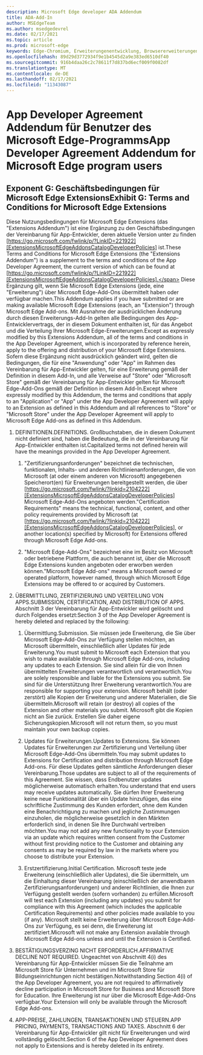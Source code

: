 ```yaml
---
description: Microsoft Edge developer ADA Addendum
title: ADA-Add-In
author: MSEdgeTeam
ms.author: msedgedevrel
ms.date: 02/17/2021
ms.topic: article
ms.prod: microsoft-edge
keywords: Edge-Chromium, Erweiterungenentwicklung, Browsererweiterungen, Addons, Partner Center, Entwickler
ms.openlocfilehash: 89d29d3772934f9e1b4545d2a9e383ed6510df40
ms.sourcegitcommit: 916b4daa26c2c78611f7d837bd6ecf009f0082df
ms.translationtype: MT
ms.contentlocale: de-DE
ms.lasthandoff: 02/17/2021
ms.locfileid: "11343087"
---
```

# <span data-ttu-id="957bd-104">App Developer Agreement Addendum für Benutzer des Microsoft Edge-Programms</span><span class="sxs-lookup"><span data-stu-id="957bd-104">App Developer Agreement Addendum for Microsoft Edge program users</span></span>  

## <span data-ttu-id="957bd-105">Exponent G: Geschäftsbedingungen für Microsoft Edge Extensions</span><span class="sxs-lookup"><span data-stu-id="957bd-105">Exhibit G: Terms and Conditions for Microsoft Edge Extensions</span></span>  

<span data-ttu-id="957bd-106">Diese Nutzungsbedingungen für Microsoft Edge Extensions \(das "Extensions Addendum"\) ist eine Ergänzung zu den Geschäftsbedingungen der Vereinbarung für App-Entwickler, deren aktuelle Version unter zu finden [https://go.microsoft.com/fwlink/p/?LinkID=221922][ExtensionsMicrosoftEdgeAddonsCatalogDeveloperPolicies] ist.</span><span class="sxs-lookup"><span data-stu-id="957bd-106">These Terms and Conditions for Microsoft Edge Extensions \(the "Extensions Addendum"\) is a supplement to the terms and conditions of the App Developer Agreement, the current version of which can be found at [https://go.microsoft.com/fwlink/p/?LinkID=221922][ExtensionsMicrosoftEdgeAddonsCatalogDeveloperPolicies].</span></span>  <span data-ttu-id="957bd-107">Diese Ergänzung gilt, wenn Sie Microsoft Edge Extensions \(jede, eine "Erweiterung"\) über Microsoft Edge-Add-Ons übermittelt haben oder verfügbar machen.</span><span class="sxs-lookup"><span data-stu-id="957bd-107">This Addendum applies if you have submitted or are making available Microsoft Edge Extensions \(each, an "Extension"\) through Microsoft Edge Add-ons.</span></span>  <span data-ttu-id="957bd-108">Mit Ausnahme der ausdrücklichen Änderung durch diesen Erweiterungs-Add-In gelten alle Bedingungen des App-Entwicklervertrags, der in diesem Dokument enthalten ist, für das Angebot und die Verteilung Ihrer Microsoft Edge-Erweiterungen.</span><span class="sxs-lookup"><span data-stu-id="957bd-108">Except as expressly modified by this Extensions Addendum, all of the terms and conditions in the App Developer Agreement, which is incorporated by reference herein, apply to the offering and distribution of your Microsoft Edge Extensions.</span></span>  <span data-ttu-id="957bd-109">Sofern diese Ergänzung nicht ausdrücklich geändert wird, gelten die Bedingungen, die für eine "Anwendung" oder "App" im Rahmen des Vereinbarung für App-Entwickler gelten, für eine Erweiterung gemäß der Definition in diesem Add-In, und alle Verweise auf "Store" oder "Microsoft Store" gemäß der Vereinbarung für App-Entwickler gelten für Microsoft Edge-Add-Ons gemäß der Definition in diesem Add-In.</span><span class="sxs-lookup"><span data-stu-id="957bd-109">Except where expressly modified by this Addendum, the terms and conditions that apply to an "Application" or "App" under the App Developer Agreement will apply to an Extension as defined in this Addendum and all references to "Store" or "Microsoft Store" under the App Developer Agreement will apply to Microsoft Edge Add-ons as defined in this Addendum.</span></span>  

1.  <span data-ttu-id="957bd-110">DEFINITIONEN.</span><span class="sxs-lookup"><span data-stu-id="957bd-110">DEFINITIONS.</span></span>  <span data-ttu-id="957bd-111">Großbuchstaben, die in diesem Dokument nicht definiert sind, haben die Bedeutung, die in der Vereinbarung für App-Entwickler enthalten ist.</span><span class="sxs-lookup"><span data-stu-id="957bd-111">Capitalized terms not defined herein will have the meanings provided in the App Developer Agreement.</span></span>  

    1.  <span data-ttu-id="957bd-112">"Zertifizierungsanforderungen" bezeichnet die technischen, funktionalen, Inhalts- und anderen Richtlinienanforderungen, die von Microsoft \(at oder einem anderen von Microsoft\) angegebenen Speicherort\(en\) für Erweiterungen bereitgestellt werden, die über [https://go.microsoft.com/fwlink/?linkid=2104222][ExtensionsMicrosoftEdgeAddonsCatalogDeveloperPolicies] Microsoft Edge-Add-Ons angeboten werden.</span><span class="sxs-lookup"><span data-stu-id="957bd-112">"Certification Requirements" means the technical, functional, content, and other policy requirements provided by Microsoft \(at [https://go.microsoft.com/fwlink/?linkid=2104222][ExtensionsMicrosoftEdgeAddonsCatalogDeveloperPolicies], or another location\(s\) specified by Microsoft\) for Extensions offered through Microsoft Edge Add-ons.</span></span>  

    1.  <span data-ttu-id="957bd-113">"Microsoft Edge-Add-Ons" bezeichnet eine im Besitz von Microsoft oder betriebene Plattform, die auch benannt ist, über die Microsoft Edge Extensions kunden angeboten oder erworben werden können.</span><span class="sxs-lookup"><span data-stu-id="957bd-113">"Microsoft Edge Add-ons" means a Microsoft owned or operated platform, however named, through which Microsoft Edge Extensions may be offered to or acquired by Customers.</span></span>

1.  <span data-ttu-id="957bd-114">ÜBERMITTLUNG, ZERTIFIZIERUNG UND VERTEILUNG VON APPS.</span><span class="sxs-lookup"><span data-stu-id="957bd-114">SUBMISSION, CERTIFICATION, AND DISTRIBUTION OF APPS.</span></span>  <span data-ttu-id="957bd-115">Abschnitt 3 der Vereinbarung für App-Entwickler wird gelöscht und durch Folgendes ersetzt:</span><span class="sxs-lookup"><span data-stu-id="957bd-115">Section 3 of the App Developer Agreement is hereby deleted and replaced by the following:</span></span>  

    1.  <span data-ttu-id="957bd-116">Übermittlung.</span><span class="sxs-lookup"><span data-stu-id="957bd-116">Submission.</span></span>  <span data-ttu-id="957bd-117">Sie müssen jede Erweiterung, die Sie über Microsoft Edge-Add-Ons zur Verfügung stellen möchten, an Microsoft übermitteln, einschließlich aller Updates für jede Erweiterung.</span><span class="sxs-lookup"><span data-stu-id="957bd-117">You must submit to Microsoft each Extension that you wish to make available through Microsoft Edge Add-ons, including any updates to each Extension.</span></span>  <span data-ttu-id="957bd-118">Sie sind allein für die von Ihnen übermittelten Erweiterungen verantwortlich und verantwortlich.</span><span class="sxs-lookup"><span data-stu-id="957bd-118">You are solely responsible and liable for the Extensions you submit.</span></span>  <span data-ttu-id="957bd-119">Sie sind für die Unterstützung Ihrer Erweiterung verantwortlich.</span><span class="sxs-lookup"><span data-stu-id="957bd-119">You are responsible for supporting your extension.</span></span>  <span data-ttu-id="957bd-120">Microsoft behält \(oder zerstört\) alle Kopien der Erweiterung und anderer Materialien, die Sie übermitteln.</span><span class="sxs-lookup"><span data-stu-id="957bd-120">Microsoft will retain \(or destroy\) all copies of the Extension and other materials you submit.</span></span>  <span data-ttu-id="957bd-121">Microsoft gibt die Kopien nicht an Sie zurück. Erstellen Sie daher eigene Sicherungskopien.</span><span class="sxs-lookup"><span data-stu-id="957bd-121">Microsoft will not return them, so you must maintain your own backup copies.</span></span>  

    1.  <span data-ttu-id="957bd-122">Updates für Erweiterungen.</span><span class="sxs-lookup"><span data-stu-id="957bd-122">Updates to Extensions.</span></span>  <span data-ttu-id="957bd-123">Sie können Updates für Erweiterungen zur Zertifizierung und Verteilung über Microsoft Edge-Add-Ons übermitteln.</span><span class="sxs-lookup"><span data-stu-id="957bd-123">You may submit updates to Extensions for Certification and distribution through Microsoft Edge Add-ons.</span></span>  <span data-ttu-id="957bd-124">Für diese Updates gelten sämtliche Anforderungen dieser Vereinbarung.</span><span class="sxs-lookup"><span data-stu-id="957bd-124">Those updates are subject to all of the requirements of this Agreement.</span></span>  <span data-ttu-id="957bd-125">Sie wissen, dass Endbenutzer updates möglicherweise automatisch erhalten.</span><span class="sxs-lookup"><span data-stu-id="957bd-125">You understand that end users may receive updates automatically.</span></span>  <span data-ttu-id="957bd-126">Sie dürfen Ihrer Erweiterung keine neue Funktionalität über ein Update hinzufügen, das eine schriftliche Zustimmung des Kunden erfordert, ohne dem Kunden eine Benachrichtigung zu machen und jegliche Zustimmungen einzuholen, die möglicherweise gesetzlich in den Märkten erforderlich sind, in denen Sie Ihre Durchwahl vertreiben möchten.</span><span class="sxs-lookup"><span data-stu-id="957bd-126">You may not add any new functionality to your Extension via an update which requires written consent from the Customer without first providing notice to the Customer and obtaining any consents as may be required by law in the markets where you choose to distribute your Extension.</span></span>  

    1.  <span data-ttu-id="957bd-127">Erstzertifizierung.</span><span class="sxs-lookup"><span data-stu-id="957bd-127">Initial Certification.</span></span>  <span data-ttu-id="957bd-128">Microsoft teste jede Erweiterung \(einschließlich aller Updates\), die Sie übermitteln, um die Einhaltung dieser Vereinbarung \(einschließlich der anwendbaren Zertifizierungsanforderungen\) und anderer Richtlinien, die Ihnen zur Verfügung gestellt werden \(sofern vorhanden\) zu erfüllen.</span><span class="sxs-lookup"><span data-stu-id="957bd-128">Microsoft will test each Extension \(including any updates\) you submit for compliance with this Agreement \(which includes the applicable Certification Requirements\) and other policies made available to you \(if any\).</span></span>  <span data-ttu-id="957bd-129">Microsoft stellt keine Erweiterung über Microsoft Edge-Add-Ons zur Verfügung, es sei denn, die Erweiterung ist zertifiziert.</span><span class="sxs-lookup"><span data-stu-id="957bd-129">Microsoft will not make any Extension available through Microsoft Edge Add-ons unless and until the Extension is Certified.</span></span>  

1.  <span data-ttu-id="957bd-130">BESTÄTIGUNGSVERZING NICHT ERFORDERLICH.</span><span class="sxs-lookup"><span data-stu-id="957bd-130">AFFIRMATIVE DECLINE NOT REQUIRED.</span></span>  <span data-ttu-id="957bd-131">Ungeachtet von Abschnitt 4\(i\) des Vereinbarung für App-Entwickler müssen Sie die Teilnahme am Microsoft Store für Unternehmen und im Microsoft Store für Bildungseinrichtungen nicht bestätigen.</span><span class="sxs-lookup"><span data-stu-id="957bd-131">Notwithstanding Section 4\(i\) of the App Developer Agreement, you are not required to affirmatively decline participation in Microsoft Store for Business and Microsoft Store for Education.</span></span>  <span data-ttu-id="957bd-132">Ihre Erweiterung ist nur über die Microsoft Edge-Add-Ons verfügbar.</span><span class="sxs-lookup"><span data-stu-id="957bd-132">Your Extension will only be available through the Microsoft Edge Add-ons.</span></span>  

1.  <span data-ttu-id="957bd-133">APP-PREISE, ZAHLUNGEN, TRANSAKTIONEN UND STEUERN.</span><span class="sxs-lookup"><span data-stu-id="957bd-133">APP PRICING, PAYMENTS, TRANSACTIONS AND TAXES.</span></span>  <span data-ttu-id="957bd-134">Abschnitt 6 der Vereinbarung für App-Entwickler gilt nicht für Erweiterungen und wird vollständig gelöscht.</span><span class="sxs-lookup"><span data-stu-id="957bd-134">Section 6 of the App Developer Agreement does not apply to Extensions and is hereby deleted in its entirety.</span></span>  

<!-- links -->  

[ExtensionsMicrosoftEdgeAddonsCatalogDeveloperPolicies]: ./developer-policies.md "Microsoft Edge-Add-Ons speichern Entwicklerrichtlinien | Microsoft Docs"  
